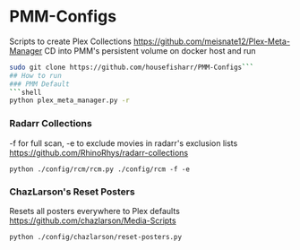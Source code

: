 # PMM-Configs
Scripts to create Plex Collections
https://github.com/meisnate12/Plex-Meta-Manager
CD into PMM's persistent volume on docker host and run
```bash
sudo git clone https://github.com/housefisharr/PMM-Configs```
## How to run
### PMM Default
```shell
python plex_meta_manager.py -r
```
### Radarr Collections
-f for full scan, -e to exclude movies in radarr's exclusion lists
https://github.com/RhinoRhys/radarr-collections
```shell
python ./config/rcm/rcm.py ./config/rcm -f -e
```
### ChazLarson's Reset Posters
Resets all posters everywhere to Plex defaults
https://github.com/chazlarson/Media-Scripts
```shell
python ./config/chazlarson/reset-posters.py
```
